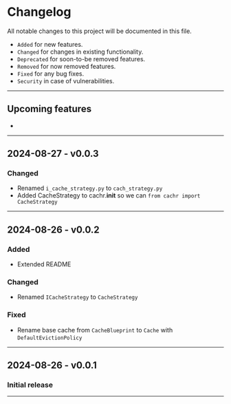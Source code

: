 # Changelog
All notable changes to this project will be documented in this file.
 - `Added` for new features.
 - `Changed` for changes in existing functionality.
 - `Deprecated` for soon-to-be removed features.
 - `Removed` for now removed features.
 - `Fixed` for any bug fixes.
 - `Security` in case of vulnerabilities.
<hr>
 

## Upcoming features
- <br>
<hr>

## 2024-08-27 - v0.0.3
### Changed
- Renamed `i_cache_strategy.py` to `cach_strategy.py` 
- Added CacheStrategy to cachr.__init__ so we can `from cachr import CacheStrategy` 
<hr>


## 2024-08-26 - v0.0.2
### Added
- Extended README
### Changed
- Renamed `ICacheStrategy` to `CacheStrategy` 
### Fixed
- Rename base cache from `CacheBlueprint` to `Cache` with `DefaultEvictionPolicy`
<hr>

## 2024-08-26 - v0.0.1
### Initial release 
<hr>
